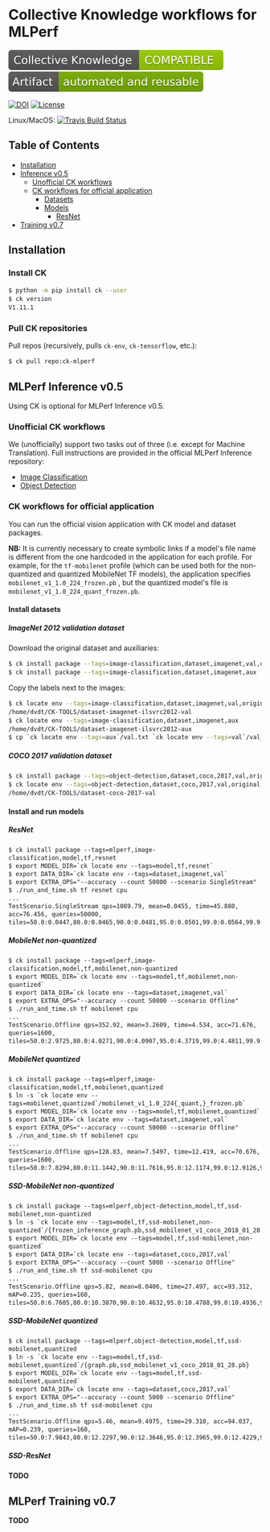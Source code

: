 # Collective Knowledge workflows for MLPerf

[![compatibility](https://github.com/ctuning/ck-guide-images/blob/master/ck-compatible.svg)](https://github.com/ctuning/ck)
[![automation](https://github.com/ctuning/ck-guide-images/blob/master/ck-artifact-automated-and-reusable.svg)](http://cTuning.org/ae)

[![DOI](https://zenodo.org/badge/149591037.svg)](https://zenodo.org/badge/latestdoi/149591037)
[![License](https://img.shields.io/badge/License-BSD%203--Clause-blue.svg)](https://opensource.org/licenses/BSD-3-Clause)

Linux/MacOS: [![Travis Build Status](https://travis-ci.org/ctuning/ck-mlperf.svg?branch=master)](https://travis-ci.org/ctuning/ck-mlperf)


## Table of Contents
- [Installation](#installation)
- [Inference v0.5](#inference_0_5) 
    - [Unofficial CK workflows](#unofficial)
    - [CK workflows for official application](#official)
        - [Datasets](#datasets)
        - [Models](#models)
            - [ResNet](#resnet)
- [Training v0.7](#training_0_7)


<a name="installation"></a>
## Installation

### Install CK
```bash
$ python -m pip install ck --user
$ ck version
V1.11.1
```

### Pull CK repositories
Pull repos (recursively, pulls `ck-env`, `ck-tensorflow`, etc.):
```bash
$ ck pull repo:ck-mlperf
```

<a name="inference_0_5"></a>
## MLPerf Inference v0.5

Using CK is optional for MLPerf Inference v0.5.

<a name="unofficial"></a>
### Unofficial CK workflows

We (unofficially) support two tasks out of three (i.e. except for Machine Translation).
Full instructions are provided in the official MLPerf Inference repository:
- [Image Classification](https://github.com/mlperf/inference/tree/master/v0.5/classification_and_detection/optional_harness_ck/classification)
- [Object Detection](https://github.com/mlperf/inference/tree/master/v0.5/classification_and_detection/optional_harness_ck/detection)

<a name="official"></a>
### CK workflows for official application

You can run the official vision application with CK model and dataset packages.

**NB:** It is currently necessary to create symbolic links if a model's file
name is different from the one hardcoded in the application for each profile.
For example, for the `tf-mobilenet` profile (which can be used both for the
non-quantized and quantized MobileNet TF models), the application specifies
`mobilenet_v1_1.0_224_frozen.pb` , but the quantized model's file is
`mobilenet_v1_1.0_224_quant_frozen.pb`.

<a name="datasets"></a>
#### Install datasets 

<a name="imagenet"></a>
##### ImageNet 2012 validation dataset
Download the original dataset and auxiliaries:
```bash
$ ck install package --tags=image-classification,dataset,imagenet,val,original,full
$ ck install package --tags=image-classification,dataset,imagenet,aux
```
Copy the labels next to the images:
```bash
$ ck locate env --tags=image-classification,dataset,imagenet,val,original,full
/home/dvdt/CK-TOOLS/dataset-imagenet-ilsvrc2012-val
$ ck locate env --tags=image-classification,dataset,imagenet,aux
/home/dvdt/CK-TOOLS/dataset-imagenet-ilsvrc2012-aux
$ cp `ck locate env --tags=aux`/val.txt `ck locate env --tags=val`/val_map.txt
```

<a name="coco"></a>
##### COCO 2017 validation dataset
```bash
$ ck install package --tags=object-detection,dataset,coco,2017,val,original
$ ck locate env --tags=object-detection,dataset,coco,2017,val,original
/home/dvdt/CK-TOOLS/dataset-coco-2017-val
```

<a name="models"></a>
#### Install and run models

<a name="resnet"></a>
##### ResNet
```
$ ck install package --tags=mlperf,image-classification,model,tf,resnet
$ export MODEL_DIR=`ck locate env --tags=model,tf,resnet`
$ export DATA_DIR=`ck locate env --tags=dataset,imagenet,val`
$ export EXTRA_OPS="--accuracy --count 50000 --scenario SingleStream"
$ ./run_and_time.sh tf resnet cpu
...
TestScenario.SingleStream qps=1089.79, mean=0.0455, time=45.880, acc=76.456, queries=50000, tiles=50.0:0.0447,80.0:0.0465,90.0:0.0481,95.0:0.0501,99.0:0.0564,99.9:0.0849
```

##### MobileNet non-quantized
```
$ ck install package --tags=mlperf,image-classification,model,tf,mobilenet,non-quantized
$ export MODEL_DIR=`ck locate env --tags=model,tf,mobilenet,non-quantized`
$ export DATA_DIR=`ck locate env --tags=dataset,imagenet,val`
$ export EXTRA_OPS="--accuracy --count 50000 --scenario Offline"
$ ./run_and_time.sh tf mobilenet cpu
...
TestScenario.Offline qps=352.92, mean=3.2609, time=4.534, acc=71.676, queries=1600, tiles=50.0:2.9725,80.0:4.0271,90.0:4.0907,95.0:4.3719,99.0:4.4811,99.9:4.5173
```

##### MobileNet quantized
```
$ ck install package --tags=mlperf,image-classification,model,tf,mobilenet,quantized
$ ln -s `ck locate env --tags=mobilenet,quantized`/mobilenet_v1_1.0_224{_quant,}_frozen.pb`
$ export MODEL_DIR=`ck locate env --tags=model,tf,mobilenet,quantized`
$ export DATA_DIR=`ck locate env --tags=dataset,imagenet,val`
$ export EXTRA_OPS="--accuracy --count 50000 --scenario Offline"
$ ./run_and_time.sh tf mobilenet cpu
...
TestScenario.Offline qps=128.83, mean=7.5497, time=12.419, acc=70.676, queries=1600, tiles=50.0:7.8294,80.0:11.1442,90.0:11.7616,95.0:12.1174,99.0:12.9126,99.9:13.1641
```

##### SSD-MobileNet non-quantized
```
$ ck install package --tags=mlperf,object-detection,model,tf,ssd-mobilenet,non-quantized
$ ln -s `ck locate env --tags=model,tf,ssd-mobilenet,non-quantized`/{frozen_inference_graph.pb,ssd_mobilenet_v1_coco_2018_01_28.pb}
$ export MODEL_DIR=`ck locate env --tags=model,tf,ssd-mobilenet,non-quantized`
$ export DATA_DIR=`ck locate env --tags=dataset,coco,2017,val`
$ export EXTRA_OPS="--accuracy --count 5000 --scenario Offline"
$ ./run_and_time.sh tf ssd-mobilenet cpu
...
TestScenario.Offline qps=5.82, mean=8.0406, time=27.497, acc=93.312, mAP=0.235, queries=160, tiles=50.0:6.7605,80.0:10.3870,90.0:10.4632,95.0:10.4788,99.0:10.4936,99.9:10.5068
```

##### SSD-MobileNet quantized
```
$ ck install package --tags=mlperf,object-detection,model,tf,ssd-mobilenet,quantized
$ ln -s `ck locate env --tags=model,tf,ssd-mobilenet,quantized`/{graph.pb,ssd_mobilenet_v1_coco_2018_01_28.pb}
$ export MODEL_DIR=`ck locate env --tags=model,tf,ssd-mobilenet,quantized`
$ export DATA_DIR=`ck locate env --tags=dataset,coco,2017,val`
$ export EXTRA_OPS="--accuracy --count 5000 --scenario Offline"
$ ./run_and_time.sh tf ssd-mobilenet cpu
...
TestScenario.Offline qps=5.46, mean=9.4975, time=29.310, acc=94.037, mAP=0.239, queries=160, tiles=50.0:7.9843,80.0:12.2297,90.0:12.3646,95.0:12.3965,99.0:12.4229,99.9:12.4351
```

##### SSD-ResNet
**TODO**

<a name="training_0_7"></a>
## MLPerf Training v0.7

**TODO**
